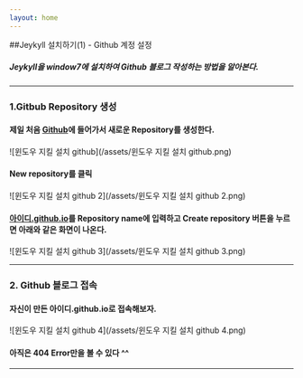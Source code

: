 ```yaml
---
layout: home
---
```


##Jeykyll 설치하기(1) - Github 계정 설정

##### Jeykyll을 window7에 설치하여 Github 블로그 작성하는 방법을 알아본다.
---
### 1.Gitbub Repository 생성

#### 제일 처음 [Github](www.github.com)에 들어가서 새로운 Repository를 생성한다.



![윈도우 지킬 설치 github](/assets/윈도우 지킬 설치 github.png)

#### New repository를 클릭


![윈도우 지킬 설치 github 2](/assets/윈도우 지킬 설치 github 2.png)

#### <U>아이디.github.io</U>를 Repository name에 입력하고 Create repository 버튼을 누르면 아래와 같은 화면이 나온다.

![윈도우 지킬 설치 github 3](/assets/윈도우 지킬 설치 github 3.png)

---
### 2. Github 블로그 접속

#### 자신이 만든 아이디.github.io로 접속해보자.

![윈도우 지킬 설치 github 4](/assets/윈도우 지킬 설치 github 4.png)

#### 아직은 404 Error만을 볼 수 있다 ^^
---